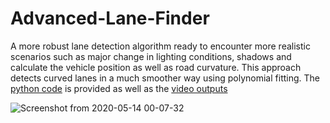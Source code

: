 # Advanced-Lane-Finder

A more robust lane detection algorithm ready to encounter more realistic scenarios such as major change in lighting conditions, shadows and calculate the vehicle position as well as road curvature. This approach detects curved lanes in a much smoother way using polynomial fitting. The [python code](https://github.com/Charan-14/Adanced-lane-finder/blob/master/advanced_lane_finder.py) is provided as well as the [video outputs](https://github.com/Charan-14/Adanced-lane-finder/tree/master/output_videos)  

![Screenshot from 2020-05-14 00-07-32](https://user-images.githubusercontent.com/58968984/81851745-9748d100-9577-11ea-9546-d53172b70a3c.png)
